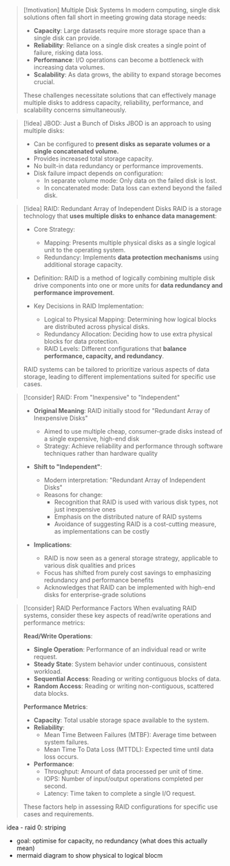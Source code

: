 > [!motivation] Multiple Disk Systems
> In modern computing, single disk solutions often fall short in meeting growing data storage needs:
> - **Capacity**: Large datasets require more storage space than a single disk can provide.
> - **Reliability**: Reliance on a single disk creates a single point of failure, risking data loss.
> - **Performance**: I/O operations can become a bottleneck with increasing data volumes.
> - **Scalability**: As data grows, the ability to expand storage becomes crucial.
> 
> These challenges necessitate solutions that can effectively manage multiple disks to address capacity, reliability, performance, and scalability concerns simultaneously.

> [!idea] JBOD: Just a Bunch of Disks
> JBOD is an approach to using multiple disks:
> - Can be configured to **present disks as separate volumes or a single concatenated volume.**
> - Provides increased total storage capacity.
> - No built-in data redundancy or performance improvements.
> - Disk failure impact depends on configuration:
>   - In separate volume mode: Only data on the failed disk is lost.
>   - In concatenated mode: Data loss can extend beyond the failed disk.

> [!idea] RAID: Redundant Array of Independent Disks
> RAID is a storage technology that **uses multiple disks to enhance data management**:
> 
> - Core Strategy:  
>   - Mapping: Presents multiple physical disks as a single logical unit to the operating system.
>   - Redundancy: Implements **data protection mechanisms** using additional storage capacity.
> 
> - Definition: RAID is a method of logically combining multiple disk drive components into one or more units for **data redundancy and performance improvement**.
> 
> - Key Decisions in RAID Implementation:
>   - Logical to Physical Mapping: Determining how logical blocks are distributed across physical disks.
>   - Redundancy Allocation: Deciding how to use extra physical blocks for data protection.
>   - RAID Levels: Different configurations that **balance performance, capacity, and redundancy**.
> 
> RAID systems can be tailored to prioritize various aspects of data storage, leading to different implementations suited for specific use cases.

> [!consider] RAID: From "Inexpensive" to "Independent"
> - **Original Meaning**: RAID initially stood for "Redundant Array of Inexpensive Disks"
>   - Aimed to use multiple cheap, consumer-grade disks instead of a single expensive, high-end disk
>   - Strategy: Achieve reliability and performance through software techniques rather than hardware quality
> 
> - **Shift to "Independent"**:
>   - Modern interpretation: "Redundant Array of Independent Disks"
>   - Reasons for change:
>     - Recognition that RAID is used with various disk types, not just inexpensive ones
>     - Emphasis on the distributed nature of RAID systems
>     - Avoidance of suggesting RAID is a cost-cutting measure, as implementations can be costly
> 
> - **Implications**:
>   - RAID is now seen as a general storage strategy, applicable to various disk qualities and prices
>   - Focus has shifted from purely cost savings to emphasizing redundancy and performance benefits
>   - Acknowledges that RAID can be implemented with high-end disks for enterprise-grade solutions

> [!consider] RAID Performance Factors
> When evaluating RAID systems, consider these key aspects of read/write operations and performance metrics:
> 
> **Read/Write Operations**:
> - **Single Operation**: Performance of an individual read or write request.
> - **Steady State**: System behavior under continuous, consistent workload.
> - **Sequential Access**: Reading or writing contiguous blocks of data.
> - **Random Access**: Reading or writing non-contiguous, scattered data blocks.
> 
> **Performance Metrics**:
> - **Capacity**: Total usable storage space available to the system.
> - **Reliability**: 
>   - Mean Time Between Failures (MTBF): Average time between system failures.
>   - Mean Time To Data Loss (MTTDL): Expected time until data loss occurs.
> - **Performance**:
>   - Throughput: Amount of data processed per unit of time.
>   - IOPS: Number of input/output operations completed per second.
>   - Latency: Time taken to complete a single I/O request.
> 
> These factors help in assessing RAID configurations for specific use cases and requirements.

idea - raid 0: striping
- goal: optimise for capacity, no redundancy (what does this actually mean)
- mermaid diagram to show physical to logical blocm 